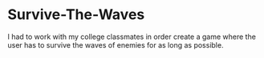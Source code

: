 # Survive-The-Waves
I had to work with my college classmates in order create a game where the user has to survive the waves of enemies for as long as possible.
